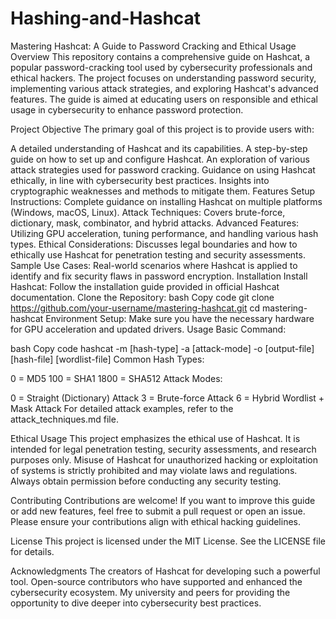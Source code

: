 # Hashing-and-Hashcat

Mastering Hashcat: A Guide to Password Cracking and Ethical Usage
Overview
This repository contains a comprehensive guide on Hashcat, a popular password-cracking tool used by cybersecurity professionals and ethical hackers. The project focuses on understanding password security, implementing various attack strategies, and exploring Hashcat's advanced features. The guide is aimed at educating users on responsible and ethical usage in cybersecurity to enhance password protection.

Project Objective
The primary goal of this project is to provide users with:

A detailed understanding of Hashcat and its capabilities.
A step-by-step guide on how to set up and configure Hashcat.
An exploration of various attack strategies used for password cracking.
Guidance on using Hashcat ethically, in line with cybersecurity best practices.
Insights into cryptographic weaknesses and methods to mitigate them.
Features
Setup Instructions: Complete guidance on installing Hashcat on multiple platforms (Windows, macOS, Linux).
Attack Techniques: Covers brute-force, dictionary, mask, combinator, and hybrid attacks.
Advanced Features: Utilizing GPU acceleration, tuning performance, and handling various hash types.
Ethical Considerations: Discusses legal boundaries and how to ethically use Hashcat for penetration testing and security assessments.
Sample Use Cases: Real-world scenarios where Hashcat is applied to identify and fix security flaws in password encryption.
Installation
Install Hashcat: Follow the installation guide provided in official Hashcat documentation.
Clone the Repository:
bash
Copy code
git clone https://github.com/your-username/mastering-hashcat.git
cd mastering-hashcat
Environment Setup: Make sure you have the necessary hardware for GPU acceleration and updated drivers.
Usage
Basic Command:

bash
Copy code
hashcat -m [hash-type] -a [attack-mode] -o [output-file] [hash-file] [wordlist-file]
Common Hash Types:

0 = MD5
100 = SHA1
1800 = SHA512
Attack Modes:

0 = Straight (Dictionary) Attack
3 = Brute-force Attack
6 = Hybrid Wordlist + Mask Attack
For detailed attack examples, refer to the attack_techniques.md file.

Ethical Usage
This project emphasizes the ethical use of Hashcat. It is intended for legal penetration testing, security assessments, and research purposes only. Misuse of Hashcat for unauthorized hacking or exploitation of systems is strictly prohibited and may violate laws and regulations. Always obtain permission before conducting any security testing.

Contributing
Contributions are welcome! If you want to improve this guide or add new features, feel free to submit a pull request or open an issue. Please ensure your contributions align with ethical hacking guidelines.

License
This project is licensed under the MIT License. See the LICENSE file for details.

Acknowledgments
The creators of Hashcat for developing such a powerful tool.
Open-source contributors who have supported and enhanced the cybersecurity ecosystem.
My university and peers for providing the opportunity to dive deeper into cybersecurity best practices.
